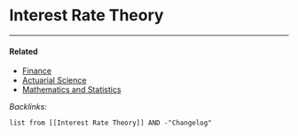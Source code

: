 # Interest Rate Theory

---

#### Related

* [Finance](../2-Areas/MOCs/Finance.md)
* [Actuarial Science](../2-Areas/MOCs/Actuarial%20Science.md)
* [Mathematics and Statistics](../2-Areas/MOCs/Mathematics%20and%20Statistics.md)

*Backlinks:*

````dataview
list from [[Interest Rate Theory]] AND -"Changelog"
````
